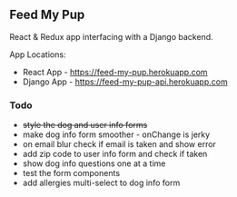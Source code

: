 ## Feed My Pup
React & Redux app interfacing with a Django backend.

App Locations:
- React App - https://feed-my-pup.herokuapp.com
- Django App - https://feed-my-pup-api.herokuapp.com

### Todo
- ~~style the dog and user info forms~~
- make dog info form smoother - onChange is jerky
- on email blur check if email is taken and show error
- add zip code to user info form and check if taken
- show dog info questions one at a time
- test the form components
- add allergies multi-select to dog info form

